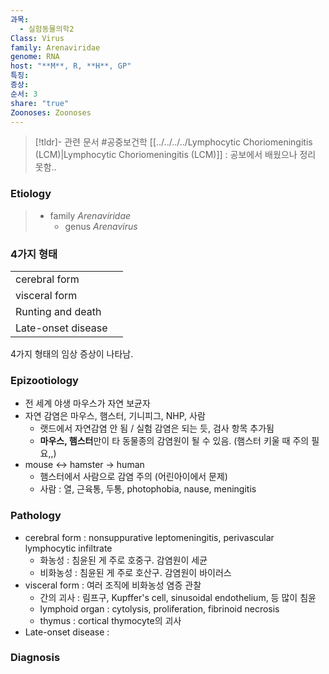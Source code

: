 ```yaml
---
과목:
  - 실험동물의학2
Class: Virus
family: Arenaviridae
genome: RNA
host: "**M**, R, **H**, GP"
특징: 
증상: 
순서: 3
share: "true"
Zoonoses: Zoonoses
---
```


>[!tldr]- 관련 문서
>#공중보건학 
>[[../../../../Lymphocytic Choriomeningitis (LCM)|Lymphocytic Choriomeningitis (LCM)]] : 공보에서 배웠으나 정리 못함..
### Etiology
> - family *Arenaviridae*
> 	- genus *Arenavirus*

### 4가지 형태

|                    |     |
| ------------------ | --- |
| cerebral form      |     |
| visceral form      |     |
| Runting and death  |     |
| Late-onset disease |     |
4가지 형태의 임상 증상이 나타남.

### Epizootiology
- 전 세계 야생 마우스가 자연 보균자
- 자연 감염은 마우스, 햄스터, 기니피그, NHP, 사람
	- 랫드에서 자연감염 안 됨 / 실험 감염은 되는 듯, 검사 항목 추가됨
	- **마우스, 햄스터**만이 타 동물종의 감염원이 될 수 있음. (햄스터 키울 때 주의 필요,,)
- mouse ↔ hamster → human
	- 햄스터에서 사람으로 감염 주의 (어린아이에서 문제)
	- 사람 : 열, 근육통, 두통, photophobia, nause, meningitis

### Pathology
- cerebral form : nonsuppurative leptomeningitis, perivascular lymphocytic infiltrate
	- 화농성 : 침윤된 게 주로 호중구. 감염원이 세균
	- 비화농성 : 침윤된 게 주로 호산구. 감염원이 바이러스
- visceral form : 여러 조직에 비화농성 염증 관찰
	- 간의 괴사 : 림프구, Kupffer's cell, sinusoidal endothelium, 등 많이 침윤
	- lymphoid organ : cytolysis, proliferation, fibrinoid necrosis
	- thymus : cortical thymocyte의 괴사
- Late-onset disease :

### Diagnosis
